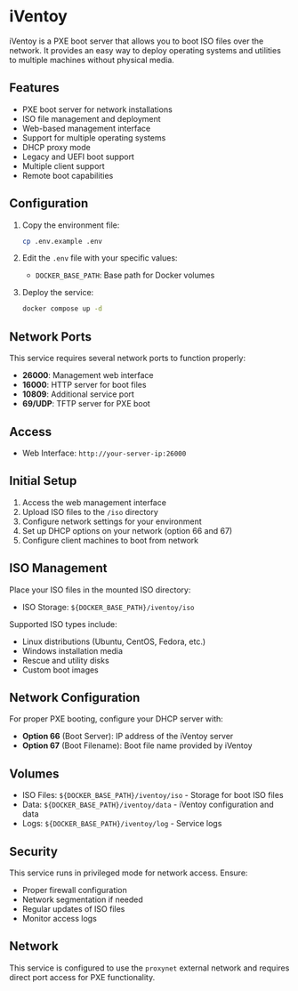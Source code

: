 # iVentoy

iVentoy is a PXE boot server that allows you to boot ISO files over the network. It provides an easy way to deploy operating systems and utilities to multiple machines without physical media.

## Features

- PXE boot server for network installations
- ISO file management and deployment
- Web-based management interface
- Support for multiple operating systems
- DHCP proxy mode
- Legacy and UEFI boot support
- Multiple client support
- Remote boot capabilities

## Configuration

1. Copy the environment file:
   ```bash
   cp .env.example .env
   ```

2. Edit the `.env` file with your specific values:
   - `DOCKER_BASE_PATH`: Base path for Docker volumes

3. Deploy the service:
   ```bash
   docker compose up -d
   ```

## Network Ports

This service requires several network ports to function properly:
- **26000**: Management web interface
- **16000**: HTTP server for boot files
- **10809**: Additional service port
- **69/UDP**: TFTP server for PXE boot

## Access

- Web Interface: `http://your-server-ip:26000`

## Initial Setup

1. Access the web management interface
2. Upload ISO files to the `/iso` directory
3. Configure network settings for your environment
4. Set up DHCP options on your network (option 66 and 67)
5. Configure client machines to boot from network

## ISO Management

Place your ISO files in the mounted ISO directory:
- ISO Storage: `${DOCKER_BASE_PATH}/iventoy/iso`

Supported ISO types include:
- Linux distributions (Ubuntu, CentOS, Fedora, etc.)
- Windows installation media
- Rescue and utility disks
- Custom boot images

## Network Configuration

For proper PXE booting, configure your DHCP server with:
- **Option 66** (Boot Server): IP address of the iVentoy server
- **Option 67** (Boot Filename): Boot file name provided by iVentoy

## Volumes

- ISO Files: `${DOCKER_BASE_PATH}/iventoy/iso` - Storage for boot ISO files
- Data: `${DOCKER_BASE_PATH}/iventoy/data` - iVentoy configuration and data
- Logs: `${DOCKER_BASE_PATH}/iventoy/log` - Service logs

## Security

This service runs in privileged mode for network access. Ensure:
- Proper firewall configuration
- Network segmentation if needed
- Regular updates of ISO files
- Monitor access logs

## Network

This service is configured to use the `proxynet` external network and requires direct port access for PXE functionality.
